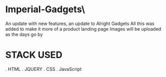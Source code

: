 # Imperial-Gadgets\
An update with new features, an update to Alright Gadgets
All this was added to make it more of a product landing page
Images will be uploaded as the days go by


# STACK USED
. HTML
. JQUERY
. CSS
. JavaScript

